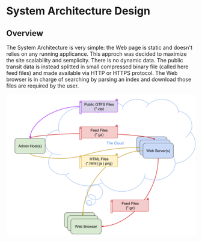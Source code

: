 # System Architecture Design

## Overview

The System Architecture is very simple: the Web page is static and doesn't relies on any running applicance.
This approch was decided to maximize the site scalability and semplicity. There is no dynamic data.
The public transit data is instead splitted in small compressed binary file (called here feed files)
and made available via HTTP or HTTPS protocol. The Web browser is in charge of searching by parsing an index
and download those files are required by the user.

![Data Flow](doc/data-flow.svg)
